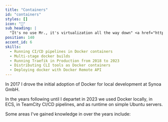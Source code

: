 ```yaml
---
title: "Containers"
id: "containers"
styles: []
icon: "🐳"
sub_heading: |
  "It's no use Mr., it's virtualization all the way down" <a href="https://en.wikipedia.org/wiki/Turtles_all_the_way_down">🐢</a>
position: 140
accent_id: 6
skills:
  - Running CI/CD pipelines in Docker containers
  - Multi-stage docker builds
  - Running Traefik in Production from 2018 to 2023
  - Distributing CLI tools as Docker containers
  - Deploying docker with Docker Remote API
---
```


In 2017 I drove the initial adoption of Docker for local development at Synoa GmbH.

In the years following until I departet in 2023 we used Docker locally, in ECS, in TeamCity CI/CD pipelines, and as runtime on simple Ubuntu servers.

Some areas I've gained knowledge in over the years include:
